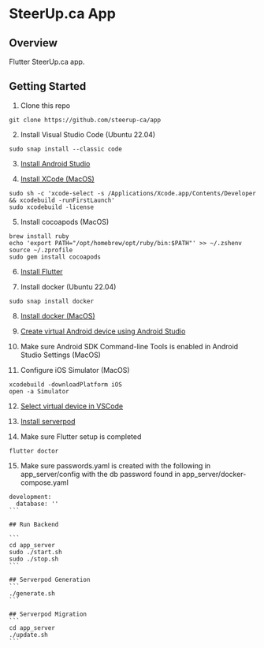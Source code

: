 # SteerUp.ca App

## Overview
Flutter SteerUp.ca app.

## Getting Started

1. Clone this repo
```
git clone https://github.com/steerup-ca/app
```

2. Install Visual Studio Code (Ubuntu 22.04)
```
sudo snap install --classic code
```

3. [Install Android Studio](https://developer.android.com/studio)

4. [Install XCode (MacOS)](https://developer.apple.com/xcode/)
```
sudo sh -c 'xcode-select -s /Applications/Xcode.app/Contents/Developer && xcodebuild -runFirstLaunch'
sudo xcodebuild -license
```

5. Install cocoapods (MacOS)
```
brew install ruby
echo 'export PATH="/opt/homebrew/opt/ruby/bin:$PATH"' >> ~/.zshenv
source ~/.zprofile
sudo gem install cocoapods
```

6. [Install Flutter](https://docs.flutter.dev/get-started/install)

7. Install docker (Ubuntu 22.04)
```
sudo snap install docker
```

8. [Install docker (MacOS)](https://docs.docker.com/desktop/install/mac-install/)

9. [Create virtual Android device using Android Studio](https://developer.android.com/studio/run/managing-avds)

10. Make sure Android SDK Command-line Tools is enabled in Android Studio Settings (MacOS)

11. Configure iOS Simulator (MacOS)
```
xcodebuild -downloadPlatform iOS
open -a Simulator
```

12. [Select virtual device in VSCode](https://docs.flutter.dev/tools/vs-code#selecting-a-target-device)


13. [Install serverpod](https://docs.serverpod.dev/)

14. Make sure Flutter setup is completed
```
flutter doctor
```

15. Make sure passwords.yaml is created with the following in app_server/config with the db password found in app_server/docker-compose.yaml
````
development:
  database: ''
```

## Run Backend

```
cd app_server
sudo ./start.sh
sudo ./stop.sh
```

## Serverpod Generation
```
./generate.sh
```

## Serverpod Migration
```
cd app_server
./update.sh
```